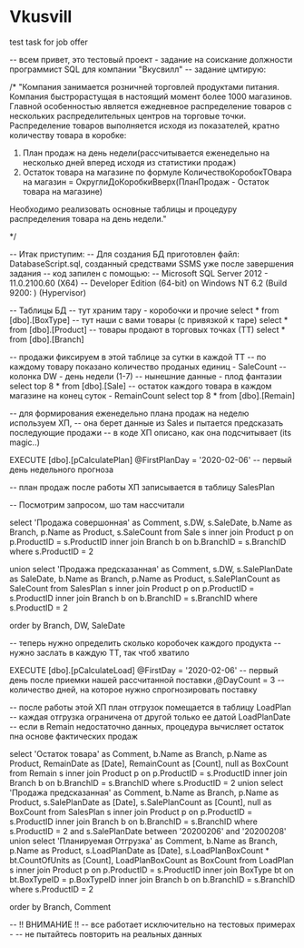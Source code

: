 # Vkusvill
test task for job offer

-- всем привет, это тестовый проект - задание на соискание должности программист SQL для компании "Вкусвилл"
-- задание цмтирую:

/*
	"Компания занимается розничней торговлей продуктами питания. Компания быстрорастущая в настоящий момент более 1000 магазинов. 
Главной особенностью является ежедневное распределение товаров с нескольких распределительных центров на торговые точки.
Распределение товаров выполняется исходя из показателей, кратно количеству товара в коробке: 
1) План продаж на день недели(рассчитывается еженедельно на несколько дней вперед исходя из статистики продаж)
2) Остаток товара на магазине
по формуле КоличествоКоробокТОвара на магазин = ОкруглиДоКоробкиВверх(ПланПродаж - Остаток товара на магазине)
 
Необходимо реализовать основные таблицы и процедуру распределения товара на день недели."

*/

-- Итак приступим:
-- Для создания БД приготовлен файл: DatabaseScript.sql, созданный средствами SSMS уже после завершения задания
-- код запилен с помощью:
-- Microsoft SQL Server 2012 - 11.0.2100.60 (X64) 
-- Developer Edition (64-bit) on Windows NT 6.2 <X64> (Build 9200: ) (Hypervisor)


-- Таблицы БД
-- тут храним тару - коробочки и прочие
select * from [dbo].[BoxType]
-- тут наши с вами товары (c привязкой к таре)
select * from [dbo].[Product]
-- товары продают в торговых точках (ТТ)
select * from [dbo].[Branch]

-- продажи фиксируем в этой таблице за сутки в каждой ТТ 
-- по каждому товару показано количество проданых единиц - SaleCount
-- колонка DW - день недели (1-7)
-- нынешние данные - плод фантазии
select top 8 * from [dbo].[Sale]
-- остаток каждого товара в каждом магазине на конец суток - RemainCount
select top 8 * from [dbo].[Remain]

-- для формирования еженедельно плана продаж на неделю используем ХП,
-- она берет данные из Sales и пытается предсказать последующие продажи
-- в коде ХП описано, как она подсчитывает (its magic..)

EXECUTE [dbo].[pCalculatePlan] 
   @FirstPlanDay = '2020-02-06'		-- первый день недельного прогноза

-- план продаж после работы ХП записывается в таблицу SalesPlan

-- Посмотрим запросом, шо там нассчитали

select 'Продажа совершонная' as Comment, 
	s.DW, s.SaleDate, b.Name as Branch, p.Name as Product, s.SaleCount
from Sale s
	inner join Product p on p.ProductID = s.ProductID
	inner join Branch b on b.BranchID = s.BranchID
where s.ProductID = 2
	
union
select 'Продажа предсказанная' as Comment, 
	s.DW, s.SalePlanDate as SaleDate, b.Name as Branch, p.Name as Product, s.SalePlanCount as SaleCount
	from SalesPlan s
		inner join Product p on p.ProductID = s.ProductID
		inner join Branch b on b.BranchID = s.BranchID
	where s.ProductID = 2
	
order by Branch, DW, SaleDate


-- теперь нужно определить сколько коробочек каждого продукта
-- нужно заслать в каждую ТТ, так чтоб хватило

EXECUTE [dbo].[pCalculateLoad] 
   @FirstDay = '2020-02-06'			-- первый день после приемки нашей рассчитанной поставки
  ,@DayCount = 3					-- количество дней, на которое нужно спрогнозировать  поставку

-- после работы этой ХП план отгрузок помещается в таблицу LoadPlan
-- каждая отгрузка ограничена от другой только ее датой LoadPlanDate
-- если в Remain недостаточно данных, процедура вычисляет остаток пна основе фактических продаж

select 'Остаток товара' as Comment, b.Name as Branch, p.Name as Product, RemainDate as [Date], RemainCount as [Count], null as BoxCount
from Remain s
	inner join Product p on p.ProductID = s.ProductID
		inner join Branch b on b.BranchID = s.BranchID
where s.ProductID = 2
union
select 'Продажа предсказанная' as Comment, 
	b.Name as Branch, p.Name as Product, s.SalePlanDate as [Date], s.SalePlanCount as [Count], null as BoxCount
	from SalesPlan s
		inner join Product p on p.ProductID = s.ProductID
		inner join Branch b on b.BranchID = s.BranchID
	where s.ProductID = 2
		and s.SalePlanDate between '20200206' and '20200208'
union
select 'Планируемая Отгрузка' as Comment, 
	b.Name as Branch, p.Name as Product, s.LoadPlanDate as [Date], s.LoadPlanBoxCount * bt.CountOfUnits as [Count], LoadPlanBoxCount as BoxCount
	from LoadPlan s
		inner join Product p on p.ProductID = s.ProductID
		inner join BoxType bt on bt.BoxTypeID = p.BoxTypeID
		inner join Branch b on b.BranchID = s.BranchID
	where s.ProductID = 2

order by Branch, Comment



-- !! ВНИМАНИЕ !!
-- все работает исключительно на тестовых примерах - 
-- не пытайтесь повторить на реальных данных
